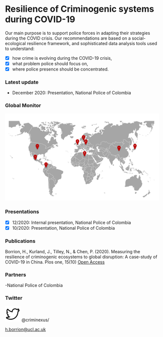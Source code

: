 # Resilience of Criminogenic systems during COVID-19

Our main purpose is to support police forces in adapting their strategies during the COVID crisis. Our recommendations are based on a social-ecological resilience framework, and sophisticated data analysis tools used to understand:
- [x] how crime is evolving during the COVID-19 crisis,
- [x] what problem police should focus on,
- [x] where police presence should be concentrated.

### Latest update

- December 2020: Presentation, National Police of Colombia
 

### Global Monitor

![Image](./projects.png)

### Presentations

- [x] 12/2020: Internal presentation, National Police of Colombia
- [x] 10/2020: Presentation, National Police of Colombia

### Publications

Borrion, H., Kurland, J., Tilley, N., & Chen, P. (2020). Measuring the resilience of criminogenic ecosystems to global disruption: A case-study of COVID-19 in China. Plos one, 15(10) [Open Access](https://journals.plos.org/plosone/article?id=10.1371/journal.pone.0240077)

### Partners

-National Police of Colombia


### Twitter

<img src="./logo-twitter-png-47486.png" data-canonical-src="https://twitter.com/criminexus/" width="50" height="50" /> @criminexus/

h.borrion@ucl.ac.uk
